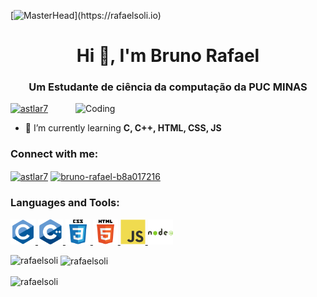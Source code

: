 [![MasterHead](https://1.bp.blogspot.com/-7A4WynwLsM...)](https://rafaelsoli.io)
<h1 align="center">Hi 👋, I'm Bruno Rafael</h1>
<h3 align="center">Um Estudante de ciência da computação da PUC MINAS</h3>
<img align="right" alt="Coding" width="400" src="">
<p align="left"> <a href="https://twitter.com/astlar7" target="blank"><img src="https://img.shields.io/twitter/follow/astlar7?logo=twitter&style=for-the-badge" alt="astlar7" /></a> </p>

- 🌱 I’m currently learning **C, C++, HTML, CSS, JS**

<h3 align="left">Connect with me:</h3>
<p align="left">
<a href="https://twitter.com/astlar7" target="blank"><img align="center" src="https://raw.githubusercontent.com/rahuldkjain/github-profile-readme-generator/master/src/images/icons/Social/twitter.svg" alt="astlar7" height="30" width="40" /></a>
<a href="https://linkedin.com/in/bruno-rafael-b8a017216" target="blank"><img align="center" src="https://raw.githubusercontent.com/rahuldkjain/github-profile-readme-generator/master/src/images/icons/Social/linked-in-alt.svg" alt="bruno-rafael-b8a017216" height="30" width="40" /></a>
</p>

<h3 align="left">Languages and Tools:</h3>
<p align="left"> <a href="https://www.cprogramming.com/" target="_blank" rel="noreferrer"> <img src="https://raw.githubusercontent.com/devicons/devicon/master/icons/c/c-original.svg" alt="c" width="40" height="40"/> </a> <a href="https://www.w3schools.com/cpp/" target="_blank" rel="noreferrer"> <img src="https://raw.githubusercontent.com/devicons/devicon/master/icons/cplusplus/cplusplus-original.svg" alt="cplusplus" width="40" height="40"/> </a> <a href="https://www.w3schools.com/css/" target="_blank" rel="noreferrer"> <img src="https://raw.githubusercontent.com/devicons/devicon/master/icons/css3/css3-original-wordmark.svg" alt="css3" width="40" height="40"/> </a> <a href="https://www.w3.org/html/" target="_blank" rel="noreferrer"> <img src="https://raw.githubusercontent.com/devicons/devicon/master/icons/html5/html5-original-wordmark.svg" alt="html5" width="40" height="40"/> </a> <a href="https://developer.mozilla.org/en-US/docs/Web/JavaScript" target="_blank" rel="noreferrer"> <img src="https://raw.githubusercontent.com/devicons/devicon/master/icons/javascript/javascript-original.svg" alt="javascript" width="40" height="40"/> </a> <a href="https://nodejs.org" target="_blank" rel="noreferrer"> <img src="https://raw.githubusercontent.com/devicons/devicon/master/icons/nodejs/nodejs-original-wordmark.svg" alt="nodejs" width="40" height="40"/> </a> </p>

<p><img align="left" src="https://github-readme-stats.vercel.app/api/top-langs?username=rafaelsoli&show_icons=true&locale=en&layout=compact" alt="rafaelsoli" /></p>

<p>&nbsp;<img align="center" src="https://github-readme-stats.vercel.app/api?username=rafaelsoli&show_icons=true&locale=en" alt="rafaelsoli" /></p>

<p><img align="center" src="https://github-readme-streak-stats.herokuapp.com/?user=rafaelsoli&" alt="rafaelsoli" /></p>




